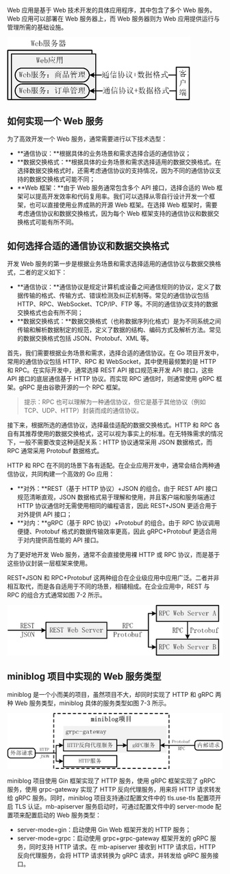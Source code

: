 Web 应用是基于 Web 技术开发的具体应用程序，其中包含了多个 Web 服务。Web 应用可以部署在 Web 服务器上，而 Web 服务器则为 Web 应用提供运行与管理所需的基础设施。

<img src="image/FvClPq96jO4n4x4MPOcx19IZAKCO" alt="img" style="zoom:50%;" />

## 如何实现一个 Web 服务

为了高效开发一个 Web 服务，通常需要进行以下技术选型：

- **通信协议：**根据具体的业务场景和需求选择合适的通信协议；
- **数据交换格式：**根据具体的业务场景和需求选择适用的数据交换格式。在选择数据交换格式时，还需考虑通信协议的支持情况，因为不同的通信协议支持的数据交换格式可能不同；
- **Web 框架：**由于 Web 服务通常包含多个 API 接口，选择合适的 Web 框架可以提高开发效率和代码复用率。我们可以选择从零自行设计开发一个框架，也可以直接使用业界成熟的开源 Web 框架。在选择 Web 框架时，需要考虑通信协议和数据交换格式，因为每个 Web 框架支持的通信协议和数据交换格式可能有所不同。

## 如何选择合适的通信协议和数据交换格式

开发 Web 服务的第一步是根据业务场景和需求选择适用的通信协议与数据交换格式，二者的定义如下：

- **通信协议：**通信协议是规定计算机或设备之间通信规则的协议，定义了数据传输的格式、传输方式、错误检测及纠正机制等。常见的通信协议包括 HTTP、RPC、WebSocket、TCP/IP、FTP 等。不同的通信协议支持的数据交换格式也会有所不同；
- **数据交换格式：**数据交换格式（也称数据序列化格式）是为不同系统之间传输和解析数据制定的规范，定义了数据的结构、编码方式及解析方法。常见的数据交换格式包括 JSON、Protobuf、XML 等。

首先，我们需要根据业务场景和需求，选择合适的通信协议。在 Go 项目开发中，常用的通信协议包括 HTTP、RPC 和 WebSocket，其中使用最频繁的是 HTTP 和 RPC。在实际开发中，通常选择 REST API 接口规范来开发 API 接口，这些 API 接口的底层通信基于 HTTP 协议。而实现 RPC 通信时，则通常使用 gRPC 框架。gRPC 是由谷歌开源的一个 RPC 框架。

> 提示：RPC 也可以理解为一种通信协议，但它是基于其他协议（例如 TCP、UDP、HTTP）封装而成的通信协议。

接下来，根据所选的通信协议，选择最佳适配的数据交换格式。HTTP 和 RPC 各自有其推荐使用的数据交换格式，这可以视为事实上的标准。在无特殊需求的情况下，一般不需要改变这种适配关系：HTTP 协议通常采用 JSON 数据格式，而 RPC 通常采用 Protobuf 数据格式。

HTTP 和 RPC 在不同的场景下各有适配。在企业应用开发中，通常会结合两种通信协议，共同构建一个高效的 Go 应用：

- **对外：**REST（基于 HTTP 协议）+JSON 的组合。由于 REST API 接口规范清晰直观，JSON 数据格式易于理解和使用，并且客户端和服务端通过 HTTP 协议通信时无需使用相同的编程语言，因此 REST+JSON 更适合用于对外提供 API 接口；
- **对内：**gRPC（基于 RPC 协议）+Protobuf 的组合。由于 RPC 协议调用便捷、Protobuf 格式的数据传输效率更高，因此 gRPC+Protobuf 更适合用于对内提供高性能的 API 接口。

为了更好地开发 Web 服务，通常不会直接使用裸 HTTP 或 RPC 协议，而是基于这些协议封装一层框架来使用。

REST+JSON 和 RPC+Protobuf 这两种组合在企业级应用中应用广泛。二者并非相互取代，而是各自适用于不同的场景，相辅相成。在企业应用中，REST 与 RPC 的组合方式通常如图 7-2 所示。

<img src="image/FgJZ8_LogcIwr4aCfDyybtYx8q0e" alt="img" style="zoom:50%;" />



## miniblog 项目中实现的 Web 服务类型

miniblog 是一个小而美的项目，虽然项目不大，却同时实现了 HTTP 和 gRPC 两种 Web 服务类型，miniblog 具体的服务类型如图 7-3 所示。

<img src="image/FoC6e5yVZji20MGdXhpBHdA9P5Ma" alt="img" style="zoom:50%;" />

miniblog 项目使用 Gin 框架实现了 HTTP 服务，使用 gRPC 框架实现了 gRPC 服务，使用 grpc-gateway 实现了 HTTP 反向代理服务，用来将 HTTP 请求转发给 gRPC 服务。同时，miniblog 项目支持通过配置文件中的 tls.use-tls 配置项开启 TLS 认证。mb-apiserver 服务启动时，可通过配置文件中的 server-mode 配置项来配置启动的 Web 服务类型：

- server-mode=gin：启动使用 Gin Web 框架开发的 HTTP 服务；
- server-mode=grpc：启动使用 grpc+grpc-gateway 框架开发的 gRPC 服务，同时支持 HTTP 请求。在 mb-apiserver 接收到 HTTP 请求后，HTTP 反向代理服务，会将 HTTP 请求转换为 gRPC 请求，并转发给 gRPC 服务接口。



